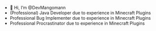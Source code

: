 - 👋 Hi, I’m @DevMangomann
- (Professional) Java Developer due to experience in Minecraft Plugins
- Professional Bug Implementer due to experience in Minecraft Plugins
- Professional Procrastinator due to experience in Minecraft Plugins 

<!---
DevMangomann/DevMangomann is a ✨ special ✨ repository because its `README.md` (this file) appears on your GitHub profile.
You can click the Preview link to take a look at your changes.
--->
